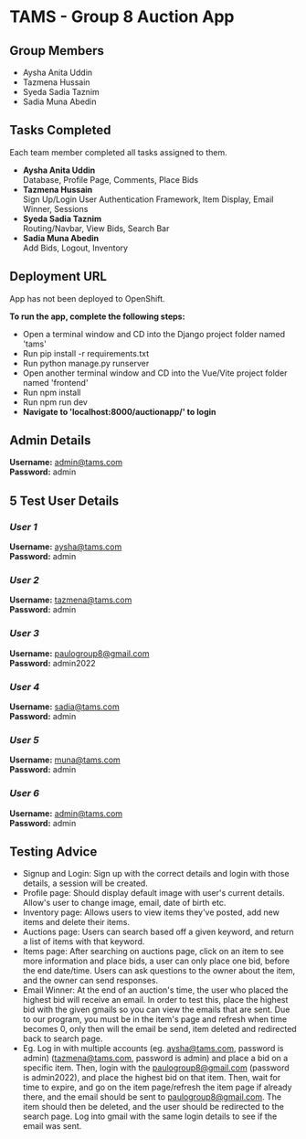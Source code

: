 # TAMS - Group 8 Auction App

## Group Members
- Aysha Anita Uddin
- Tazmena Hussain
- Syeda Sadia Taznim
- Sadia Muna Abedin

## Tasks Completed
Each team member completed all tasks assigned to them. <br>
- **Aysha Anita Uddin** <br>
Database, Profile Page, Comments, Place Bids
- **Tazmena Hussain** <br>
Sign Up/Login User Authentication Framework, Item Display, Email Winner, Sessions
- **Syeda Sadia Taznim** <br>
Routing/Navbar, View Bids, Search Bar
- **Sadia Muna Abedin** <br>
Add Bids, Logout, Inventory

## Deployment URL
App has not been deployed to OpenShift.

**To run the app, complete the following steps:** 
 - Open a terminal window and CD into the Django project folder named 'tams'
 - Run pip install -r requirements.txt
 - Run python manage.py runserver
 - Open another terminal window and CD into the Vue/Vite project folder named 'frontend'
 - Run npm install 
 - Run npm run dev
 - **Navigate to 'localhost:8000/auctionapp/' to login**


## Admin Details
**Username:** admin@tams.com
<br>
**Password:** admin

## 5 Test User Details
### *User 1*
**Username:** aysha@tams.com
<br>
**Password:** admin
<br>
### *User 2*
**Username:** tazmena@tams.com
<br>
**Password:** admin
<br>
### *User 3*
**Username:** paulogroup8@gmail.com
<br>
**Password:** admin2022
### *User 4*
**Username:** sadia@tams.com
<br>
**Password:** admin
<br>
### *User 5*
**Username:** muna@tams.com
<br>
**Password:** admin
### *User 6*
**Username:** admin@tams.com
<br>
**Password:** admin

## Testing Advice
- Signup and Login: Sign up with the correct details and login with those details, a session will be created.
- Profile page: Should display default image with user's current details. Allow's user to change image, email, date of birth etc.
- Inventory page: Allows users to view items they've posted, add new items and delete their items.
- Auctions page: Users can search based off a given keyword, and return a list of items with that keyword.
- Items page: After searching on auctions page, click on an item to see more information and place bids, a user can only place one bid, before the end date/time. Users can ask questions to the owner about the item, and the owner can send responses.
- Email Winner: At the end of an auction's time, the user who placed the highest bid will receive an email. In order to test this, place the highest bid with the given gmails so you can view the emails that are sent. Due to our program, you must be in the item's page and refresh when time becomes 0, only then will the email be send, item deleted and redirected back to search page.
- Eg. Log in with multiple accounts (eg. aysha@tams.com, password is admin) (tazmena@tams.com, password is admin) and place a bid on a specific item. Then, login with the paulogroup8@gmail.com (password is admin2022), and place the highest bid on that item. Then, wait for time to expire, and go on the item page/refresh the item page if already there, and the email should be sent to paulogroup8@gmail.com. The item should then be deleted, and the user should be redirected to the search page. Log into gmail with the same login details to see if the email was sent.
